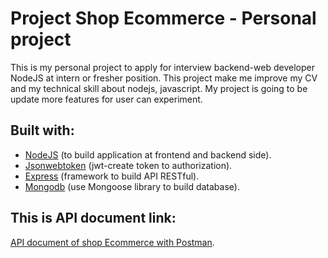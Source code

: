 # Project Shop Ecommerce - Personal project 
This is my personal project to apply for interview backend-web developer NodeJS at intern or fresher position. This project make me improve my CV and my technical skill about nodejs, javascript. My project is going to be update more features for user can experiment.
## Built with:
- [NodeJS](https://nodejs.org/en) (to build application at frontend and backend side).
- [Jsonwebtoken](https://jwt.io/) (jwt-create token to authorization).
- [Express](https://expressjs.com/) (framework to build API RESTful).
- [Mongodb](https://www.mongodb.com/) (use Mongoose library to build database).
## This is API document link: 
[API document of shop Ecommerce with Postman](https://documenter.getpostman.com/view/31262025/2sA358cQaM/).
